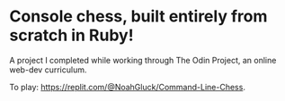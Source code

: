 # Console chess, built entirely from scratch in Ruby!
A project I completed while working through The Odin Project, an online web-dev curriculum.

To play:
https://replit.com/@NoahGluck/Command-Line-Chess. 
